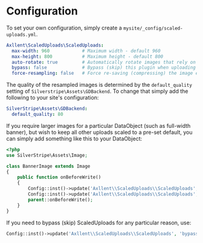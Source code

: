 # Configuration

To set your own configuration, simply create a `mysite/_config/scaled-uploads.yml`.

```yaml
Axllent\ScaledUploads\ScaledUploads:
  max-width: 960            # Maximum width - default 960
  max-height: 800           # Maximum height - default 800
  auto-rotate: true         # Automatically rotate images that rely on exif information for rotation - default true
  bypass: false             # Bypass (skip) this plugin when uploading - default false
  force-resampling: false   # Force re-saving (compressing) the image even if it is smaller - default true
```

The quality of the resampled images is determined by the `default_quality` setting of `Silverstripe\Assets\GDBackend`.
To change that simply add the following to your site's configuration:

```yaml
SilverStripe\Assets\GDBackend:
  default_quality: 80
```

If you require larger images for a particular DataObject (such as full-width banner), but wish to keep all other uploads scaled
to a pre-set default, you can simply add something like this to your DataObject:

```php
<?php
use SilverStripe\Assets\Image;

class BannerImage extends Image
{
    public function onBeforeWrite()
    {
        Config::inst()->update('Axllent\\ScaledUploads\\ScaledUploads', 'max-width', 1600);
        Config::inst()->update('Axllent\\ScaledUploads\\ScaledUploads', 'max-height', 1600);
        parent::onBeforeWrite();
    }
}
```

If you need to bypass (skip) ScaledUploads for any particular reason, use:

```php
Config::inst()->update('Axllent\\ScaledUploads\\ScaledUploads', 'bypass', true);
```
